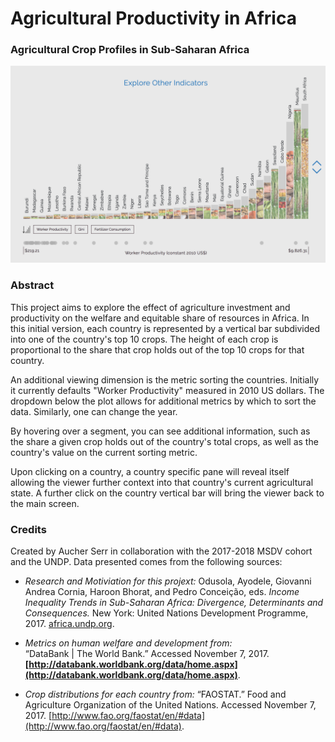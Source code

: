 # Agricultural Productivity in Africa

### Agricultural Crop Profiles in Sub-Saharan Africa

[![preview.png](preview.png)](https://auchers.github.io/major-studio1/projects/project3/)

### Abstract
This project aims to explore the effect of agriculture investment and productivity on the welfare and equitable share of resources in Africa. In this initial version, each country is represented by a vertical bar subdivided into one of the country's top 10 crops. The height of each crop is proportional to the share that crop holds out of the top 10 crops for that country. 

An additional viewing dimension is the metric sorting the countries. Initially it currently defaults "Worker Productivity" measured in 2010 US dollars. The dropdown below the plot allows for additional metrics by which to sort the data. Similarly, one can change the year.

By hovering over a segment, you can see additional information, such as the share a given crop holds out of the country's total crops, as well as the country's value on the current sorting metric. 

Upon clicking on a country, a country specific pane will reveal itself allowing the viewer further context into that country's current agricultural state. A further click on the country vertical bar will bring the viewer back to the main screen. 

### Credits
Created by Aucher Serr in collaboration with the 2017-2018 MSDV cohort and the UNDP. Data presented comes from the following sources:

* *Research and Motiviation for this projext:* 
    Odusola, Ayodele, Giovanni Andrea Cornia, Haroon Bhorat, and Pedro Conceição, eds. _Income Inequality Trends in Sub-Saharan Africa: Divergence, Determinants and Consequences._ New York: United Nations Development Programme, 2017. [africa.undp.org](africa.undp.org).

* *Metrics on human welfare and development from:*     
    “DataBank | The World Bank.” Accessed November 7, 2017. __[http://databank.worldbank.org/data/home.aspx](http://databank.worldbank.org/data/home.aspx)__.

* *Crop distributions for each country from:* 
    “FAOSTAT.” Food and Agriculture Organization of the United Nations. Accessed November 7, 2017. [http://www.fao.org/faostat/en/#data](http://www.fao.org/faostat/en/#data).


